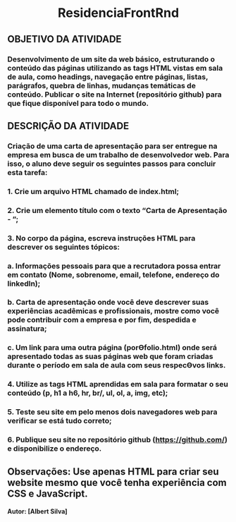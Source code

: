 <h1 align="center">ResidenciaFrontRnd</h1>

## OBJETIVO DA ATIVIDADE
### Desenvolvimento de um site da web básico, estruturando o conteúdo das páginas utilizando as tags HTML vistas em sala de aula, como headings, navegação entre páginas, listas, parágrafos, quebra de linhas, mudanças temáticas de conteúdo. Publicar o site na Internet (repositório github) para que fique disponível para todo o mundo.

## DESCRIÇÃO DA ATIVIDADE

### Criação de uma carta de apresentação para ser entregue na empresa em busca de um trabalho de desenvolvedor web. Para isso, o aluno deve seguir os seguintes passos para concluir esta tarefa:
### 1. Crie um arquivo HTML chamado de index.html;
### 2. Crie um elemento título com o texto “Carta de Apresentação - <seu nome>”;
### 3. No corpo da página, escreva instruções HTML para descrever os seguintes tópicos:
### a. Informações pessoais para que a recrutadora possa entrar em contato (Nome, sobrenome, email, telefone, endereço do linkedln);
### b. Carta de apresentação onde você deve descrever suas experiências acadêmicas e profissionais, mostre como você pode contribuir com a empresa e por fim, despedida e assinatura;
### c. Um link para uma outra página (porƟfolio.html) onde será apresentado todas as suas páginas web que foram criadas durante o período em sala de aula com seus respecƟvos links.
### 4. Utilize as tags HTML aprendidas em sala para formatar o seu conteúdo (p, h1 a h6, hr, br/, ul, ol, a, img, etc);
### 5. Teste seu site em pelo menos dois navegadores web para verificar se está tudo correto;
### 6. Publique seu site no repositório github (https://github.com/) e disponibilize o endereço.
## Observações: Use apenas HTML para criar seu website mesmo que você tenha experiência com CSS e JavaScript.

#### Autor: [Albert Silva]